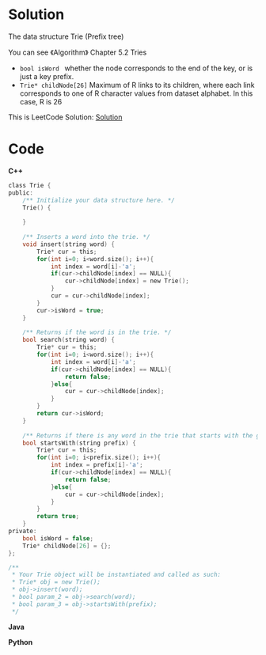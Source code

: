 # Solution
The data structure Trie (Prefix tree)

You can see 《Algorithm》 Chapter 5.2 Tries
- `bool isWord ` whether the node corresponds to the end of the key, or is just a key prefix.
- `Trie* childNode[26]` Maximum of R links to its children, where each link corresponds to one of R character values from dataset alphabet. In this case, R is 26

This is LeetCode Solution:
[Solution](https://leetcode.com/problems/implement-trie-prefix-tree/solution/)

# Code

**C++**

```C
class Trie {
public:
    /** Initialize your data structure here. */
    Trie() {
        
    }
    
    /** Inserts a word into the trie. */
    void insert(string word) {
        Trie* cur = this;
        for(int i=0; i<word.size(); i++){
            int index = word[i]-'a';
            if(cur->childNode[index] == NULL){
                cur->childNode[index] = new Trie();
            }
            cur = cur->childNode[index];
        }
        cur->isWord = true;
    }
    
    /** Returns if the word is in the trie. */
    bool search(string word) {
        Trie* cur = this;
        for(int i=0; i<word.size(); i++){
            int index = word[i]-'a';
            if(cur->childNode[index] == NULL){
                return false;
            }else{
                cur = cur->childNode[index];    
            }
        }
        return cur->isWord;
    }
    
    /** Returns if there is any word in the trie that starts with the given prefix. */
    bool startsWith(string prefix) {
        Trie* cur = this;
        for(int i=0; i<prefix.size(); i++){
            int index = prefix[i]-'a';
            if(cur->childNode[index] == NULL){
                return false;
            }else{
                cur = cur->childNode[index];    
            }
        }
        return true;
    }
private:
    bool isWord = false;
    Trie* childNode[26] = {};
};

/**
 * Your Trie object will be instantiated and called as such:
 * Trie* obj = new Trie();
 * obj->insert(word);
 * bool param_2 = obj->search(word);
 * bool param_3 = obj->startsWith(prefix);
 */
```

**Java**



**Python**

